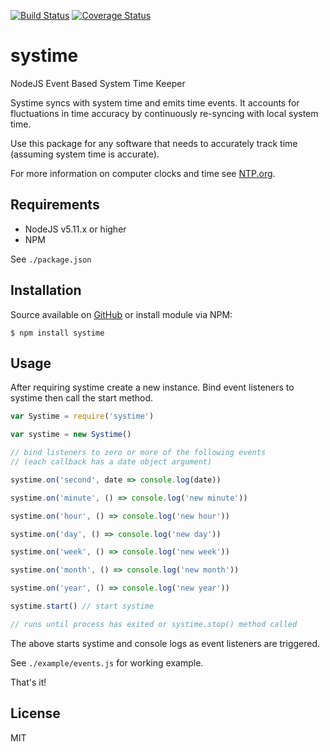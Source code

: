 [![Build Status](https://travis-ci.org/gregl83/systime.svg?branch=master)](https://travis-ci.org/gregl83/systime)
[![Coverage Status](https://coveralls.io/repos/gregl83/systime/badge.svg)](https://coveralls.io/r/gregl83/systime?branch=master)
# systime

NodeJS Event Based System Time Keeper

Systime syncs with system time and emits time events. It accounts for fluctuations in time accuracy by continuously re-syncing with local system time.

Use this package for any software that needs to accurately track time (assuming system time is accurate).

For more information on computer clocks and time see [NTP.org](http://www.ntp.org/ntpfaq/NTP-s-sw-clocks.htm).

## Requirements

- NodeJS v5.11.x or higher
- NPM

See `./package.json`

## Installation

Source available on [GitHub](https://github.com/gregl83/systime) or install module via NPM:

    $ npm install systime

## Usage

After requiring systime create a new instance. Bind event listeners to systime then call the start method.

```js
var Systime = require('systime')

var systime = new Systime()

// bind listeners to zero or more of the following events
// (each callback has a date object argument)

systime.on('second', date => console.log(date))

systime.on('minute', () => console.log('new minute'))

systime.on('hour', () => console.log('new hour'))

systime.on('day', () => console.log('new day'))

systime.on('week', () => console.log('new week'))

systime.on('month', () => console.log('new month'))

systime.on('year', () => console.log('new year'))

systime.start() // start systime

// runs until process has exited or systime.stop() method called
```

The above starts systime and console logs as event listeners are triggered.

See `./example/events.js` for working example.

That's it!

## License

MIT